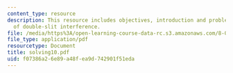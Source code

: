 ```yaml
---
content_type: resource
description: This resource includes objectives, introduction and problems on intensity
  of double-slit interference.
file: /media/https%3A/open-learning-course-data-rc.s3.amazonaws.com/8-02t-electricity-and-magnetism-spring-2005/f07386a26e89a48fea9d742901f51eda_solving10.pdf
file_type: application/pdf
resourcetype: Document
title: solving10.pdf
uid: f07386a2-6e89-a48f-ea9d-742901f51eda
---
```

